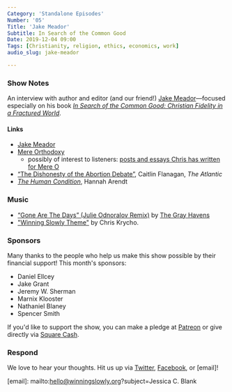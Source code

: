 ```yaml
---
Category: 'Standalone Episodes'
Number: '05'
Title: 'Jake Meador'
Subtitle: In Search of the Common Good
Date: 2019-12-04 09:00
Tags: [Christianity, religion, ethics, economics, work]
audio_slug: jake-meador

---
```


### Show Notes

An interview with author and editor (and our friend!) [Jake Meador]—focused especially on his book [<cite>In Search of the Common Good: Christian Fidelity in a Fractured World</cite>][book].

[Jake Meador]: https://jakemeador.com

[book]: https://www.alibris.com/In-Search-of-the-Common-Good-Christian-Fidelity-in-a-Fractured-World-Jake-Meador/book/42719272?matches=23

#### Links

- [Jake Meador]
- [Mere Orthodoxy](https://mereorthodoxy.com)
    - possibly of interest to listeners: [posts and essays Chris has written for Mere O](https://mereorthodoxy.com/author/chris-krycho/)
- [“The Dishonesty of the Abortion Debate”](https://www.theatlantic.com/magazine/archive/2019/12/the-things-we-cant-face/600769/), Caitlin Flanagan, <cite>The Atlantic</cite>
- [<cite>The Human Condition</cite>](https://www.alibris.com/The-Human-Condition-Second-Edition-Professor-Hannah-Arendt/book/12474117?matches=45), Hannah Arendt

### Music

- [“Gone Are The Days” (Julie Odnoralov Remix)](https://smarturl.it/tghremixgone) by [The Gray Havens](https://thegrayhavens.bandcamp.com)
- ["Winning Slowly Theme"](https://soundcloud.com/chriskrycho/winning-slowly) by Chris Krycho. 

### Sponsors

Many thanks to the people who help us make this show possible by their financial support! This month's sponsors:

- Daniel Ellcey
- Jake Grant
- Jeremy W. Sherman
- Marnix Klooster
- Nathaniel Blaney
- Spencer Smith

If you'd like to support the show, you can make a pledge at [Patreon] or give directly via [Square Cash].

[Patreon]: https://www.patreon.com/winningslowly
[Square Cash]: https://cash.me/$winningslowly

### Respond

We love to hear your thoughts. Hit us up via [Twitter], [Facebook], or [email]!

[Twitter]: //www.twitter.com/winningslowly
[Facebook]: //www.facebook.com/winningslowlypodcast

[email]: mailto:hello@winningslowly.org?subject=Jessica C. Blank
